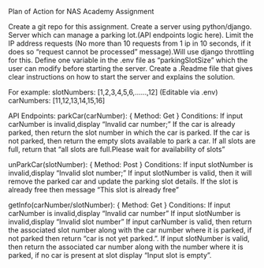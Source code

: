Plan of Action for NAS Academy Assignment 

Create a git repo for this assignment.
Create a server using python/django.
Server which can manage a parking lot.(API endpoints logic here).
Limit the IP address requests (No more than 10 requests from 1 ip in 10 seconds, if it does so “request cannot be processed” message).Will use django throttling for this.
Define one variable in the .env file as “parkingSlotSize” which the user can modify before starting the server.
Create a .Readme file that gives clear instructions on how to start the server and explains the solution.


For example:
slotNumbers: [1,2,3,4,5,6,......,12] (Editable via .env)
carNumbers: [11,12,13,14,15,16]


API Endpoints:
 parkCar(carNumber):
{
Method: Get
}
Conditions:
If input carNumber is invalid,display “Invalid car number;”
If the car is already parked, then return the slot number in which the car is parked.
If the car is not parked, then return the empty slots available to park a car.
If all slots are full, return that “all slots are full.Please wait for availability of slots”
	
unParkCar(slotNumber):
{
Method: Post
}
Conditions:
If input slotNumber is invalid,display “Invalid slot number;”
If input slotNumber is valid, then it will remove the parked car and update the parking slot details.
If the slot is already free then message “This slot is already free”

getInfo(carNumber/slotNumber):
{
Method: Get
}
Conditions:
If input carNumber is invalid,display “Invalid car number”
If input slotNumber is invalid,display “Invalid slot number”
If input carNumber is valid, then return the associated slot number along with the car number where it is parked, if not parked then return “car is not yet parked.”.
If input slotNumber is valid, then return the associated car number along with the number where it is parked, if no car is present at slot display “Input slot is empty”.


